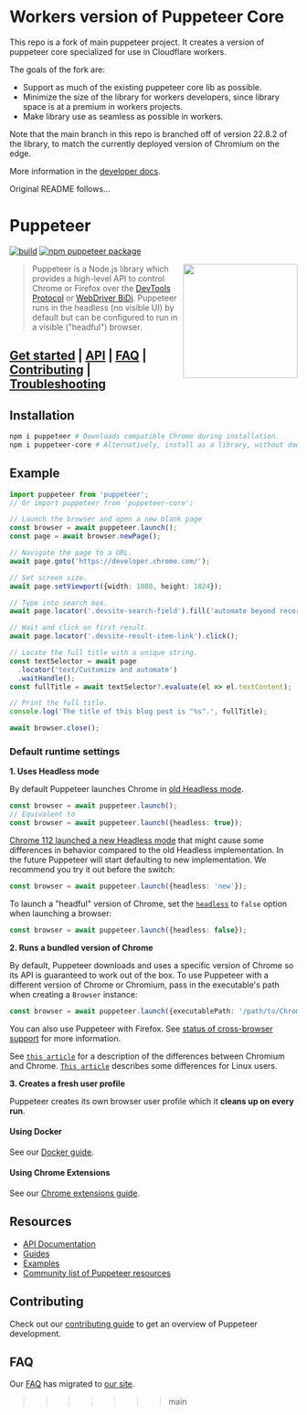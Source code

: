 # Workers version of Puppeteer Core

This repo is a fork of main puppeteer project. It creates a version of
puppeteer core specialized for use in Cloudflare workers.

The goals of the fork are:

- Support as much of the existing puppeteer core lib as possible.
- Minimize the size of the library for workers developers, since library
  space is at a premium in workers projects.
- Make library use as seamless as possible in workers.

Note that the main branch in this repo is branched off of version 22.8.2 of
the library, to match the currently deployed version of Chromium on the
edge.

More information in the [developer docs](https://developers.cloudflare.com/browser-rendering/).

Original README follows...

# Puppeteer

[![build](https://github.com/puppeteer/puppeteer/actions/workflows/ci.yml/badge.svg?branch=main)](https://github.com/puppeteer/puppeteer/actions/workflows/ci.yml)
[![npm puppeteer package](https://img.shields.io/npm/v/puppeteer.svg)](https://npmjs.org/package/puppeteer)

<img src="https://user-images.githubusercontent.com/10379601/29446482-04f7036a-841f-11e7-9872-91d1fc2ea683.png" height="200" align="right"/>

> Puppeteer is a Node.js library which provides a high-level API to control
> Chrome or Firefox over the
> [DevTools Protocol](https://chromedevtools.github.io/devtools-protocol/) or [WebDriver BiDi](https://pptr.dev/webdriver-bidi).
> Puppeteer runs in the headless (no visible UI) by default
> but can be configured to run in a visible ("headful") browser.

## [Get started](https://pptr.dev/docs) | [API](https://pptr.dev/api) | [FAQ](https://pptr.dev/faq) | [Contributing](https://pptr.dev/contributing) | [Troubleshooting](https://pptr.dev/troubleshooting)

## Installation

```bash npm2yarn
npm i puppeteer # Downloads compatible Chrome during installation.
npm i puppeteer-core # Alternatively, install as a library, without downloading Chrome.
```

## Example

```ts
import puppeteer from 'puppeteer';
// Or import puppeteer from 'puppeteer-core';

// Launch the browser and open a new blank page
const browser = await puppeteer.launch();
const page = await browser.newPage();

// Navigate the page to a URL.
await page.goto('https://developer.chrome.com/');

// Set screen size.
await page.setViewport({width: 1080, height: 1024});

// Type into search box.
await page.locator('.devsite-search-field').fill('automate beyond recorder');

// Wait and click on first result.
await page.locator('.devsite-result-item-link').click();

// Locate the full title with a unique string.
const textSelector = await page
  .locator('text/Customize and automate')
  .waitHandle();
const fullTitle = await textSelector?.evaluate(el => el.textContent);

// Print the full title.
console.log('The title of this blog post is "%s".', fullTitle);

await browser.close();
```

### Default runtime settings

**1. Uses Headless mode**

By default Puppeteer launches Chrome in
[old Headless mode](https://developer.chrome.com/articles/new-headless/).

```ts
const browser = await puppeteer.launch();
// Equivalent to
const browser = await puppeteer.launch({headless: true});
```

[Chrome 112 launched a new Headless mode](https://developer.chrome.com/articles/new-headless/) that might cause some differences in behavior compared to the old Headless implementation.
In the future Puppeteer will start defaulting to new implementation.
We recommend you try it out before the switch:

```ts
const browser = await puppeteer.launch({headless: 'new'});
```

To launch a "headful" version of Chrome, set the
[`headless`](https://pptr.dev/api/puppeteer.browserlaunchargumentoptions) to `false`
option when launching a browser:

```ts
const browser = await puppeteer.launch({headless: false});
```

**2. Runs a bundled version of Chrome**

By default, Puppeteer downloads and uses a specific version of Chrome so its
API is guaranteed to work out of the box. To use Puppeteer with a different
version of Chrome or Chromium, pass in the executable's path when creating a
`Browser` instance:

```ts
const browser = await puppeteer.launch({executablePath: '/path/to/Chrome'});
```

You can also use Puppeteer with Firefox. See
[status of cross-browser support](https://pptr.dev/faq/#q-what-is-the-status-of-cross-browser-support) for
more information.

See
[`this article`](https://www.howtogeek.com/202825/what%E2%80%99s-the-difference-between-chromium-and-chrome/)
for a description of the differences between Chromium and Chrome.
[`This article`](https://chromium.googlesource.com/chromium/src/+/refs/heads/main/docs/chromium_browser_vs_google_chrome.md)
describes some differences for Linux users.

**3. Creates a fresh user profile**

Puppeteer creates its own browser user profile which it **cleans up on every
run**.

#### Using Docker

See our [Docker guide](https://pptr.dev/guides/docker).

#### Using Chrome Extensions

See our [Chrome extensions guide](https://pptr.dev/guides/chrome-extensions).

## Resources

- [API Documentation](https://pptr.dev/api)
- [Guides](https://pptr.dev/category/guides)
- [Examples](https://github.com/puppeteer/puppeteer/tree/main/examples)
- [Community list of Puppeteer resources](https://github.com/transitive-bullshit/awesome-puppeteer)

## Contributing

Check out our [contributing guide](https://pptr.dev/contributing) to get an
overview of Puppeteer development.

## FAQ

Our [FAQ](https://pptr.dev/faq) has migrated to
[our site](https://pptr.dev/faq).

> > > > > > > main
